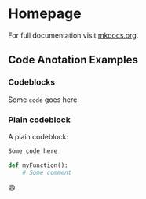 # Homepage

For full documentation visit [mkdocs.org](https://www.mkdocs.org).

## Code Anotation Examples

### Codeblocks

Some `code` goes here.

### Plain codeblock

A plain codeblock:

``` py title="random.py" linenums="1" hl_lines="3 4"
Some code here

def myFunction():
    # Some comment
```

:smile: